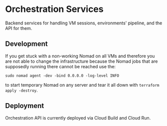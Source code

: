 # Orchestration Services

Backend services for handling VM sessions, environments' pipeline, and the API for them.


## Development

If you get stuck with a non-working Nomad on all VMs and therefore you are not able to change the infrastructure because the Nomad jobs that are supposedly running there cannot be reached use the:
```
sudo nomad agent -dev -bind 0.0.0.0 -log-level INFO
```

to start temporary Nomad on any server and tear it all down with `terraform apply -destroy`.


## Deployment

Orchestration API is currently deployed via Cloud Build and Cloud Run.

